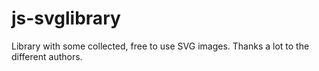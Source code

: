 # js-svglibrary
Library with some collected, free to use SVG images. Thanks a lot to the different authors.
